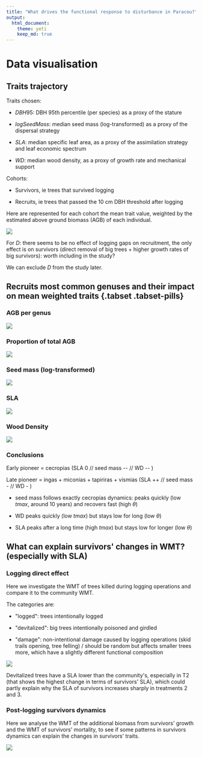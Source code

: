 ```yaml
---
title: "What drives the functional response to disturbance in Paracou?"
output: 
  html_document:
    theme: yeti
    keep_md: true
---
```




# Data visualisation



## Traits trajectory 

Traits chosen: 

- $DBH95$: DBH 95th percentile (per species) as a proxy of the stature

- $logSeedMass$: median seed mass (log-transformed) as a proxy of the dispersal strategy

- $SLA$: median specific leaf area, as a proxy of the assimilation strategy and leaf economic spectrum

- $WD$: median wood density, as a proxy of growth rate and mechanical support

Cohorts: 

- Survivors, ie trees that survived logging

- Recruits, ie trees that passed the 10 cm DBH threshold after logging

Here are represented for each cohort the mean trait value, weighted by the estimated above ground biomass (AGB) of each individual.

![](main_prcFuncTr_files/figure-html/recr_traj-1.png)<!-- -->

For $D$: there seems to be no effect of logging gaps on recruitment, the only effect is on survivors (direct removal of big trees + higher growth rates of big survivors): worth including in the study? 

We can exclude $D$ from the study later. 

## Recruits most common genuses and their impact on mean weighted traits {.tabset .tabset-pills}

### AGB per genus

![](main_prcFuncTr_files/figure-html/unnamed-chunk-1-1.png)<!-- -->

### Proportion of total AGB 

![](main_prcFuncTr_files/figure-html/unnamed-chunk-2-1.png)<!-- -->

### Seed mass (log-transformed)

![](main_prcFuncTr_files/figure-html/unnamed-chunk-3-1.png)<!-- -->

### SLA

![](main_prcFuncTr_files/figure-html/unnamed-chunk-4-1.png)<!-- -->

### Wood Density

![](main_prcFuncTr_files/figure-html/unnamed-chunk-5-1.png)<!-- -->

### Conclusions 

Early pioneer = cecropias (SLA 0 // seed mass -- // WD -- )

Late pioneer = ingas + miconias + tapiriras + vismias (SLA ++ // seed mass - // WD - )

- seed mass follows exactly cecropias dynamics: peaks quickly (low $tmax$, around 10 years) and recovers fast (high $\theta$)

- WD peaks quickly (low $tmax$) but stays low for long (low $\theta$)

- SLA peaks after a long time (high $tmax$) but stays low for longer (low $\theta$)

## What can explain survivors' changes in WMT? (especially with SLA)

### Logging direct effect

Here we investigate the WMT of trees killed during logging operations and compare it to the community WMT. 

The categories are: 

- "logged": trees intentionally logged 

- "devitalized": big trees intentionally poisoned and girdled 

- "damage": non-intentional damage caused by logging operations (skid trails opening, tree felling) / should be random but affects smaller trees more, which have a slightly different functional composition

![](main_prcFuncTr_files/figure-html/mortSurvTraits-1.png)<!-- -->

Devitalized trees have a SLA lower than the community's, especially in T2 (that shows the highest change in terms of survivors' SLA), which could partly explain why the SLA of survivors increases sharply in treatments 2 and 3.

### Post-logging survivors dynamics

Here we analyse the WMT of the additional biomass from survivors' growth and the WMT of survivors' mortality, to see if some patterns in survivors dynamics can explain the changes in survivors' traits. 

![](main_prcFuncTr_files/figure-html/survDynTraits-1.png)<!-- -->
